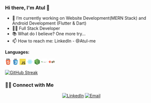 ### Hi there, I'm Atul 👋
- 🔭 I’m currently working on Website Development(MERN Stack) and Android Development (Flutter & Dart)
- 👨‍💻 Full Stack Developer
- 📚 What do I believe? One more try...
- 📫 How to reach me: LinkedIn - @Atul-me


**Languages:**  

<code><img height="20" src="https://raw.githubusercontent.com/github/explore/80688e429a7d4ef2fca1e82350fe8e3517d3494d/topics/html/html.png"></code>
<code><img height="20" src="https://raw.githubusercontent.com/github/explore/80688e429a7d4ef2fca1e82350fe8e3517d3494d/topics/css/css.png"></code>
<code><img height="20" src="https://raw.githubusercontent.com/github/explore/80688e429a7d4ef2fca1e82350fe8e3517d3494d/topics/javascript/javascript.png"></code>
<code><img height="20" src="https://raw.githubusercontent.com/github/explore/80688e429a7d4ef2fca1e82350fe8e3517d3494d/topics/react/react.png"></code>
<code><img height="20" src="https://raw.githubusercontent.com/github/explore/80688e429a7d4ef2fca1e82350fe8e3517d3494d/topics/nodejs/nodejs.png"></code>
<code><img height="20" src="https://raw.githubusercontent.com/github/explore/80688e429a7d4ef2fca1e82350fe8e3517d3494d/topics/mongodb/mongodb.png"></code>
<code><img height="20" src="https://raw.githubusercontent.com/github/explore/80688e429a7d4ef2fca1e82350fe8e3517d3494d/topics/git/git.png"></code>




[![GitHub Streak](https://streak-stats.demolab.com/?user=atul-me)](https://git.io/streak-stats)

<h3> 🤝🏻 Connect with Me </h3>

<p align="center">
 <!-- <a href="https://www.adityavsingh.com/"><img alt="Website" src="https://img.shields.io/badge/Website-www.adityavsingh.com-blue?style=flat-square&logo=google-chrome"></a> -->
<a href="https://www.linkedin.com/in/atul-me/"><img alt="LinkedIn" src="https://img.shields.io/badge/LinkedIn-Atul-blue?style=flat-square&logo=linkedin"></a>
<a href="mailto:atulkur1999@gmail.com"><img alt="Email" src="https://img.shields.io/badge/Email-atulkur1999@gmail.com-blue?style=flat-square&logo=gmail"></a>
</p>


<!--
**Atul-me/Atul-me** is a ✨ _special_ ✨ repository because its `README.md` (this file) appears on your GitHub profile.

Here are some ideas to get you started:
![Atul's GitHub stats](https://github-readme-stats.vercel.app/api?username=atul-me&show_icons=true&theme=gradient)

[![Top Langs](https://github-readme-stats.vercel.app/api/top-langs/?username=atul-me&layout=donut-vertical)](https://github.com/atul-me/github-readme-stats)

- 🌱 I’m currently learning ...
- 👯 I’m looking to collaborate on ...
- 🤔 I’m looking for help with ...
- 💬 Ask me about ...
- 📫 How to reach me: 
- 😄 Pronouns: ...
- ⚡ Fun fact: ...
-->
